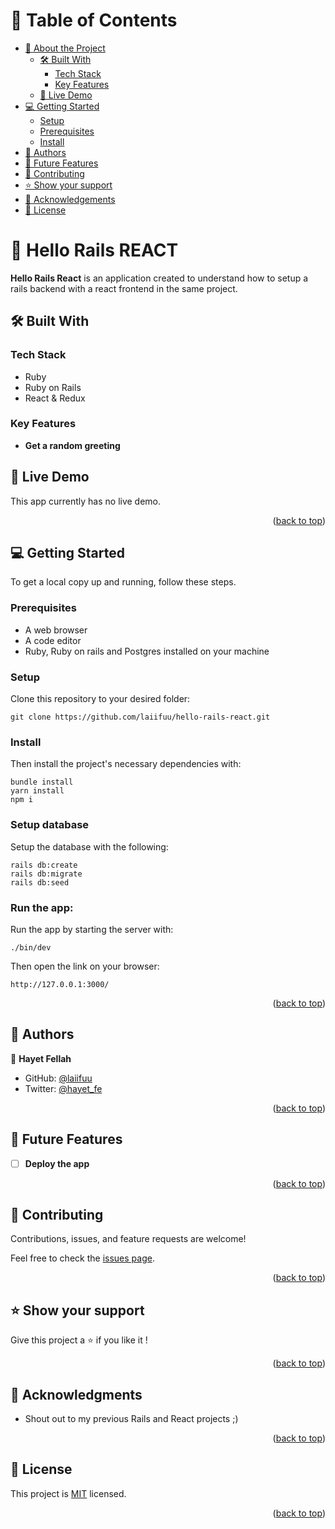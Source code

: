 <a name="readme-top"></a>

# 📗 Table of Contents

- [📖 About the Project](#about-project)
  - [🛠 Built With](#built-with)
    - [Tech Stack](#tech-stack)
    - [Key Features](#key-features)
  - [🚀 Live Demo](#live-demo)
- [💻 Getting Started](#getting-started)
  - [Setup](#setup)
  - [Prerequisites](#prerequisites)
  - [Install](#install)
- [👥 Authors](#authors)
- [🔭 Future Features](#future-features)
- [🤝 Contributing](#contributing)
- [⭐️ Show your support](#support)
- [🙏 Acknowledgements](#acknowledgements)
- [📝 License](#license)

<!-- PROJECT DESCRIPTION -->

# 📖 Hello Rails REACT <a name="about-project"></a>

**Hello Rails React** is an application created to understand how to setup a rails backend with a react frontend in the same project. 
## 🛠 Built With <a name="built-with"></a>

### Tech Stack <a name="tech-stack"></a>

- Ruby
- Ruby on Rails
- React & Redux

<!-- Features -->

### Key Features <a name="key-features"></a>

- **Get a random greeting**

<!-- LIVE DEMO -->

## 🚀 Live Demo <a name="live-demo"></a>

This app currently has no live demo. 

<p align="right">(<a href="#readme-top">back to top</a>)</p>

<!-- GETTING STARTED -->

## 💻 Getting Started <a name="getting-started"></a>

To get a local copy up and running, follow these steps.

### Prerequisites

- A web browser
- A code editor
- Ruby, Ruby on rails and Postgres installed on your machine

### Setup

Clone this repository to your desired folder: 

```
git clone https://github.com/laiifuu/hello-rails-react.git
```


### Install

Then install the project's necessary dependencies with: 

```
bundle install
yarn install
npm i
```

### Setup database

Setup the database with the following:
```
rails db:create
rails db:migrate
rails db:seed
```

### Run the app: 
Run the app by starting the server with: 
```
./bin/dev
```
Then open the link on your browser: 
```
http://127.0.0.1:3000/
```
<p align="right">(<a href="#readme-top">back to top</a>)</p>

<!-- AUTHORS -->

## 👥 Authors <a name="authors"></a>

👤 **Hayet Fellah**

- GitHub: [@laiifuu](https://github.com/laiifuu)
- Twitter: [@hayet_fe](https://twitter.com/hayet_fe)


<p align="right">(<a href="#readme-top">back to top</a>)</p>

<!-- FUTURE FEATURES -->

## 🔭 Future Features <a name="future-features"></a>

- [ ] **Deploy the app**


<p align="right">(<a href="#readme-top">back to top</a>)</p>

<!-- CONTRIBUTING -->

## 🤝 Contributing <a name="contributing"></a>

Contributions, issues, and feature requests are welcome!

Feel free to check the [issues page](../../issues/).

<p align="right">(<a href="#readme-top">back to top</a>)</p>

<!-- SUPPORT -->

## ⭐️ Show your support <a name="support"></a>

Give this project a ⭐️ if you like it !

<p align="right">(<a href="#readme-top">back to top</a>)</p>

<!-- ACKNOWLEDGEMENTS -->

## 🙏 Acknowledgments <a name="acknowledgements"></a>

- Shout out to my previous Rails and React projects ;)


<p align="right">(<a href="#readme-top">back to top</a>)</p>


<!-- LICENSE -->

## 📝 License <a name="license"></a>

This project is [MIT](./LICENSE) licensed.

<p align="right">(<a href="#readme-top">back to top</a>)</p>
